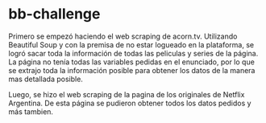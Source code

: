 # bb-challenge

Primero se empezó haciendo el web scraping de acorn.tv. Utilizando Beautiful Soup y con la premisa de no estar logueado en la plataforma, se logró sacar toda la información 
de todas las peliculas y series de la página.
La página no tenía todas las variables pedidas en el enunciado, por lo que se extrajo toda la información posible para obtener los datos de la manera mas detallada posible.

Luego, se hizo el web scraping de la pagina de los originales de Netflix Argentina. De esta página se pudieron obtener todos los datos pedidos y más tambien.
